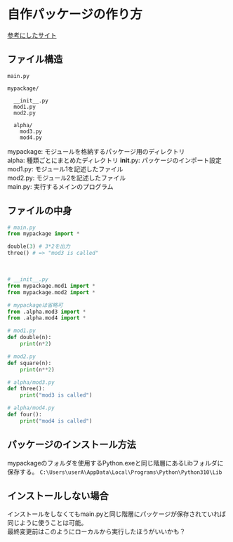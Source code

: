# 自作パッケージの作り方

[参考にしたサイト](https://dev.classmethod.jp/articles/python-create-package/)

## ファイル構造
```
main.py

mypackage/ 
    
  __init__.py
  mod1.py
  mod2.py
  
  alpha/
    mod3.py
    mod4.py
```
mypackage: モジュールを格納するパッケージ用のディレクトリ  
  alpha: 種類ごとにまとめたディレクトリ
  __init__.py: パッケージのインポート設定  
  mod1.py: モジュール1を記述したファイル  
  mod2.py: モジュール2を記述したファイル  
main.py: 実行するメインのプログラム  


## ファイルの中身
```py
# main.py
from mypackage import *

double(3) # 3*2を出力
three() # => "mod3 is called"
```

<br>

```py
# __init__.py
from mypackage.mod1 import *
from mypackage.mod2 import *

# mypackageは省略可
from .alpha.mod3 import *
from .alpha.mod4 import * 
```

```py
# mod1.py
def double(n):
    print(n*2)
```

```py
# mod2.py
def square(n):
    print(n**2)
```

```py
# alpha/mod3.py
def three():
    print("mod3 is called")
```

```py
# alpha/mod4.py
def four():
    print("mod4 is called")
```

## パッケージのインストール方法
mypackageのフォルダを使用するPython.exeと同じ階層にあるLibフォルダに保存する。
`C:\Users\userA\AppData\Local\Programs\Python\Python310\Lib`

## インストールしない場合
インストールをしなくてもmain.pyと同じ階層にパッケージが保存されていれば同じように使うことは可能。  
最終変更前はこのようにローカルから実行したほうがいいかも？
